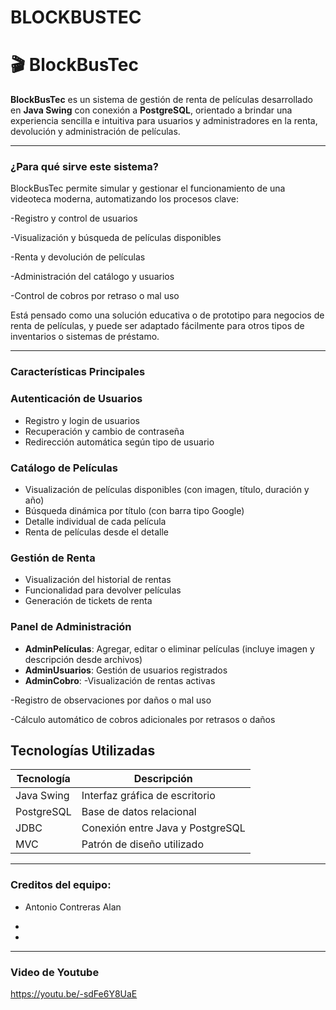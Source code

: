 # BLOCKBUSTEC
# 🎬 BlockBusTec

**BlockBusTec** es un sistema de gestión de renta de películas desarrollado en **Java Swing** con conexión a **PostgreSQL**, orientado a brindar una experiencia sencilla e intuitiva para usuarios y administradores en la renta, devolución y administración de películas.

---
### ¿Para qué sirve este sistema?
BlockBusTec permite simular y gestionar el funcionamiento de una videoteca moderna, automatizando los procesos clave:

-Registro y control de usuarios

-Visualización y búsqueda de películas disponibles

-Renta y devolución de películas

-Administración del catálogo y usuarios

-Control de cobros por retraso o mal uso

Está pensado como una solución educativa o de prototipo para negocios de renta de películas, y puede ser adaptado fácilmente para otros tipos de inventarios o sistemas de préstamo.

-------

### Características Principales

### Autenticación de Usuarios
- Registro y login de usuarios
- Recuperación y cambio de contraseña
- Redirección automática según tipo de usuario

### Catálogo de Películas
- Visualización de películas disponibles (con imagen, título, duración y año)
- Búsqueda dinámica por título (con barra tipo Google)
- Detalle individual de cada película
- Renta de películas desde el detalle

### Gestión de Renta
- Visualización del historial de rentas
- Funcionalidad para devolver películas
- Generación de tickets de renta

### Panel de Administración
- **AdminPelículas**: Agregar, editar o eliminar películas (incluye imagen y descripción desde archivos)
- **AdminUsuarios**: Gestión de usuarios registrados
- **AdminCobro**:
-Visualización de rentas activas

-Registro de observaciones por daños o mal uso

-Cálculo automático de cobros adicionales por retrasos o daños


## Tecnologías Utilizadas

| Tecnología | Descripción |
|------------|-------------|
| Java Swing | Interfaz gráfica de escritorio |
| PostgreSQL | Base de datos relacional |
| JDBC       | Conexión entre Java y PostgreSQL |
| MVC        | Patrón de diseño utilizado |

---

### Creditos del equipo:

- Antonio Contreras Alan

-

-

--------

### Video de Youtube
https://youtu.be/-sdFe6Y8UaE
 
